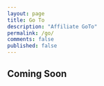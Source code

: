 ```yaml
---
layout: page
title: Go To
description: "Affiliate GoTo"
permalink: /go/
comments: false
published: false
---
```





## Coming Soon
